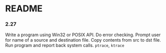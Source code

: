 # README

### 2.27

Write a program using Win32 or POSIX API.
Do error checking.
Prompt user for name of a source and destination file.
Copy contents from src to dst file.
Run program and report back system calls. `ptrace`, `ktrace`
